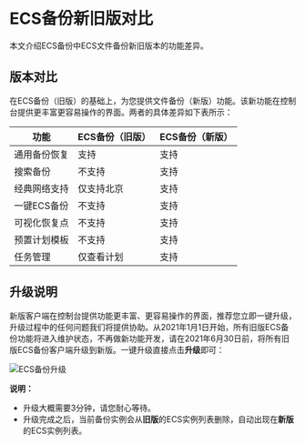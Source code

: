 # ECS备份新旧版对比

本文介绍ECS备份中ECS文件备份新旧版本的功能差异。

## 版本对比

在ECS备份（旧版）的基础上，为您提供文件备份（新版）功能。该新功能在控制台提供更丰富更容易操作的界面。两者的具体差异如下表所示：

|功能|ECS备份（旧版）|ECS备份（新版）|
|--|---------|---------|
|通用备份恢复|支持|支持|
|搜索备份|不支持|支持|
|经典网络支持|仅支持北京|支持|
|一键ECS备份|不支持|支持|
|可视化恢复点|不支持|支持|
|预置计划模板|不支持|支持|
|任务管理|仅查看计划|支持|

## 升级说明

新版客户端在控制台提供功能更丰富、更容易操作的界面，推荐您立即一键升级，升级过程中的任何问题我们将提供协助。从2021年1月1日开始，所有旧版ECS备份功能将进入维护状态，不再做新功能开发，请在2021年6月30日前，将所有旧版ECS备份客户端升级到新版。一键升级直接点击**升级**即可：

![ECS备份升级](https://static-aliyun-doc.oss-accelerate.aliyuncs.com/assets/img/zh-CN/3883968061/p204899.png)

**说明：**

-   升级大概需要3分钟，请您耐心等待。
-   升级完成之后，当前备份实例会从**旧版**的ECS实例列表删除，自动出现在**新版**的ECS实例列表。

